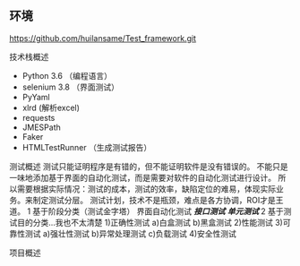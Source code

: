 ## 环境
https://github.com/huilansame/Test_framework.git

技术栈概述
- Python 3.6  （编程语言）
- selenium 3.8 （界面测试）
- PyYaml
- xlrd (解析excel)
- requests
- JMESPath
- Faker
- HTMLTestRunner （生成测试报告）

测试概述
测试只能证明程序是有错的，但不能证明软件是没有错误的。
不能只是一味地添加基于界面的自动化测试，而是需要对软件的自动化测试进行设计。
所以需要根据实际情况：测试的成本，测试的效率，缺陷定位的难易，体现实际业务。来制定测试分层。
测试计划，技术不是瓶颈，难点是各方协调，ROI才是王道。
 1 基于阶段分类（测试金字塔）
       界面自动化测试
      ***接口测试***
    *****单元测试*****
 2 基于测试目的分类...我也不太清楚
    1)正确性测试
       a)白盒测试
       b)黑盒测试
    2)性能测试
    3)可靠性测试
       a)强壮性测试
       b)异常处理测试
       c)负载测试
    4)安全性测试

项目概述
